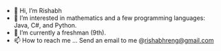 - 👋 Hi, I’m Rishabh
- 👀 I’m interested in mathematics and a few programming languages: Java, C#, and Python.
- 🌱 I’m currently a freshman (9th).
- 📫 How to reach me ... Send an email to me @rishabhreng@gmail.com

<!---
rishabhreng/rishabhreng is a ✨ special ✨ repository because its `README.md` (this file) appears on your GitHub profile.
You can click the Preview link to take a look at your changes.
--->
